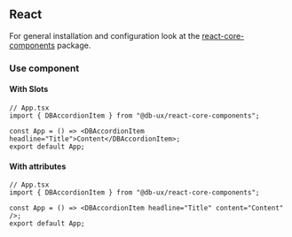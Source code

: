 ## React

For general installation and configuration look at the [react-core-components](https://www.npmjs.com/package/@db-ux/react-core-components) package.

### Use component

#### With Slots

```tsx App.tsx
// App.tsx
import { DBAccordionItem } from "@db-ux/react-core-components";

const App = () => <DBAccordionItem headline="Title">Content</DBAccordionItem>;
export default App;
```

#### With attributes

```tsx App.tsx
// App.tsx
import { DBAccordionItem } from "@db-ux/react-core-components";

const App = () => <DBAccordionItem headline="Title" content="Content" />;
export default App;
```
